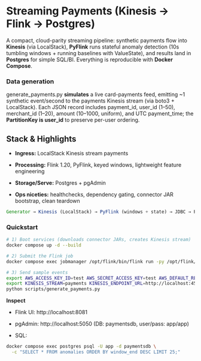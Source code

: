 Streaming Payments (Kinesis → Flink → Postgres)
===============================================

A compact, cloud-parity streaming pipeline: synthetic payments flow into **Kinesis** (via LocalStack), **PyFlink** runs stateful anomaly detection (10s tumbling windows + running baselines with ValueState), and results land in **Postgres** for simple SQL/BI. Everything is reproducible with **Docker Compose**.


### Data generation

generate\_payments.py **simulates** a live card-payments feed, emitting ~1 synthetic event/second to the payments Kinesis stream (via boto3 + LocalStack). Each JSON record includes payment\_id, user\_id (1–50), merchant\_id (1–20), amount ($10–$1000, uniform), and UTC payment\_time; the **PartitionKey is user\_id** to preserve per-user ordering.

Stack & Highlights
------------------

*   **Ingress:** LocalStack Kinesis stream payments
    
*   **Processing:** Flink 1.20, PyFlink, keyed windows, lightweight feature engineering
    
*   **Storage/Serve:** Postgres + pgAdmin
    
*   **Ops niceties:** healthchecks, dependency gating, connector JAR bootstrap, clean teardown

```javascript
Generator → Kinesis (LocalStack) → PyFlink (windows + state) → JDBC → Postgres → pgAdmin/SQL
```


### Quickstart

```bash
# 1) Boot services (downloads connector JARs, creates Kinesis stream)
docker compose up -d --build

# 2) Submit the Flink job
docker compose exec jobmanager /opt/flink/bin/flink run -py /opt/flink/app/flink-app.py

# 3) Send sample events
export AWS_ACCESS_KEY_ID=test AWS_SECRET_ACCESS_KEY=test AWS_DEFAULT_REGION=us-east-1
export KINESIS_STREAM=payments KINESIS_ENDPOINT_URL=http://localhost:4566
python scripts/generate_payments.py

```



**Inspect**

*   Flink UI: http://localhost:8081
    
*   pgAdmin: http://localhost:5050 (DB: paymentsdb, user/pass: app/app)
    
*   SQL:

```bash
docker compose exec postgres psql -U app -d paymentsdb \
  -c "SELECT * FROM anomalies ORDER BY window_end DESC LIMIT 25;"

```
